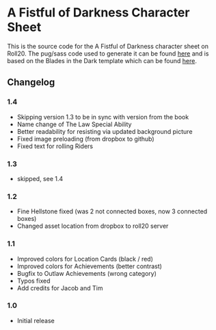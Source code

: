 # A Fistful of Darkness Character Sheet

This is the source code for the A Fistful of Darkness character sheet on Roll20. The pug/sass code used to generate it can be found [here](https://github.com/monkeyEcho/fistful-of-darkness-roll20-character-sheets) and is based on the Blades in the Dark template which can be found [here](https://github.com/joesinghaus/Blades-template).

## Changelog

### 1.4

* Skipping version 1.3 to be in sync with version from the book
* Name change of The Law Special Ability
* Better readability for resisting via updated background picture
* Fixed image preloading (from dropbox to github)
* Fixed text for rolling Riders

### 1.3

* skipped, see 1.4

### 1.2

* Fine Hellstone fixed (was 2 not connected boxes, now 3 connected boxes)
* Changed asset location from dropbox to roll20 server

### 1.1

* Improved colors for Location Cards (black / red)
* Improved colors for Achievements (better contrast)
* Bugfix to Outlaw Achievements (wrong category)
* Typos fixed
* Add credits for Jacob and Tim

### 1.0

* Initial release

